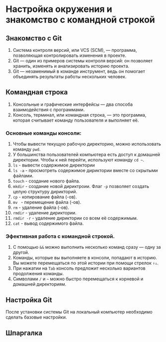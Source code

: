 # Настройка окружения и знакомство с командной строкой

## Знакомство с Git

1. Система контроля версий, или VCS (SCM), — программа, позволяющая контролировать изменения в проекте.
2. Git — один из примеров системы контроля версий: он позволяет хранить, изменять и анализировать историю проекта.
3. Git — незаменимый в команде инструмент, ведь он помогает объединять результаты работы нескольких человек.

## Командная строка

1. Консольные и графические интерфейсы — два способа взаимодействия с программами.
2. Консоль, терминал, или командная строка, — это программа, которая считывает команду пользователя и выполняет её.

### Основные команды консоли:

1. Чтобы вывести текущую рабочую директорию, можно использовать команду ```pwd```.
2. У большинства пользователей компьютера есть доступ к домашней директории. Чтобы к ней перейти, используют команду ```cd ~```.
3. ```ls``` - вывести содержимое директории
4. ```ls -a``` - просмотреть содержимое дириктории вместе со скрытыми файлами.
5. ```touch``` - создание нового файла.
6. ```mkdir``` - создание новой дириктроии. Флаг ```-p``` позволяет создать целую структуру дирикторий.
7. ```cp``` - копирование файла (-ов).
8. ```mv ``` - перемещение файла (-ов).
9. ```rm``` - удаление файла (-ов).
10. ```rmdir``` - удаление дириктории.
11. ```rmdir -r``` - удаление дириктории со всем её содержимым.
12. ```сat``` - вывод содержимого файла.

### Эфективная работа с командной строкой.

1. С помощью ```&&``` можно выполнить несколько команд сразу — одну за другой.
2. Команды, которые вы выполняете в консоли, попадают в историю. Вы можете перемещаться по этой истории при помощи стрелок ```↑↓```.
3. При нажатии на ```Tab``` консоль предложит несколько вариантов продолжения команды.
4. Символами ```/``` и ```~``` можно быстро перемещаться к корневой и домашней директориям.

## Настройка Git

После установки системы Git на локальный компьютер необходимо сделать базовые настройки.

## Шпаргалка

